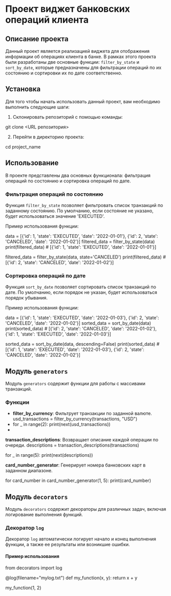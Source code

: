 # Проект виджет банковских операций клиента

## Описание проекта

Данный проект является реализацией виджета для отображения информации об операциях клиента в банке. В рамках этого проекта были разработаны две основные функции: `filter_by_state` и `sort_by_date`, которые предназначены для фильтрации операций по их состоянию и сортировки их по дате соответственно.

## Установка

Для того чтобы начать использовать данный проект, вам необходимо выполнить следующие шаги:

1. Склонировать репозиторий с помощью команды:

git clone <URL репозитория>

2. Перейти в директорию проекта:

cd project_name


## Использование

В проекте представлены два основных функционала: фильтрация операций по состоянию и сортировка операций по дате.

### Фильтрация операций по состоянию

Функция `filter_by_state` позволяет фильтровать список транзакций по заданному состоянию. По умолчанию, если состояние не указано, будет использоваться значение 'EXECUTED'.

Пример использования функции:

data = [{'id': 1, 'state': 'EXECUTED', 'date': '2022-01-01'}, {'id': 2, 'state': 'CANCELED', 'date': '2022-01-02'}]
filtered_data = filter_by_state(data)
print(filtered_data)  # [{'id': 1, 'state': 'EXECUTED', 'date': '2022-01-01'}]

filtered_data = filter_by_state(data, state='CANCELED')
print(filtered_data)  # [{'id': 2, 'state': 'CANCELED', 'date': '2022-01-02'}]


### Сортировка операций по дате

Функция `sort_by_date` позволяет сортировать список транзакций по дате. По умолчанию, если порядок не указан, будет использоваться порядок убывания.

Пример использования функции:

data = [{'id': 1, 'state': 'EXECUTED', 'date': '2022-01-03'}, {'id': 2, 'state': 'CANCELED', 'date': '2022-01-02'}]
sorted_data = sort_by_date(data)
print(sorted_data)  # [{'id': 2, 'state': 'CANCELED', 'date': '2022-01-02'}, {'id': 1, 'state': 'EXECUTED', 'date': '2022-01-03'}]

sorted_data = sort_by_date(data, descending=False)
print(sorted_data)  # [{'id': 1, 'state': 'EXECUTED', 'date': '2022-01-03'}, {'id': 2, 'state': 'CANCELED', 'date': '2022-01-02'}]

## Модуль `generators`

Модуль `generators` содержит функции для работы с массивами транзакций.

### Функции

- **filter_by_currency**: Фильтрует транзакции по заданной валюте.
  usd_transactions = filter_by_currency(transactions, "USD")
- 
  for _ in range(2):
      print(next(usd_transactions))
- 
**transaction_descriptions**: Возвращает описание каждой операции по очереди.
descriptions = transaction_descriptions(transactions)

 for _ in range(5):
    print(next(descriptions))

**card_number_generator**: Генерирует номера банковских карт в заданном диапазоне.

 for card_number in card_number_generator(1, 5):
    print(card_number)
## Модуль `decorators`

Модуль `decorators` содержит декораторы для различных задач, включая логирование выполнения функций.

### Декоратор `log`

Декоратор `log` автоматически логирует начало и конец выполнения функции, а также ее результаты или возникшие ошибки.

#### Пример использования

from decorators import log

@log(filename="mylog.txt")
def my_function(x, y):
    return x + y

my_function(1, 2)
